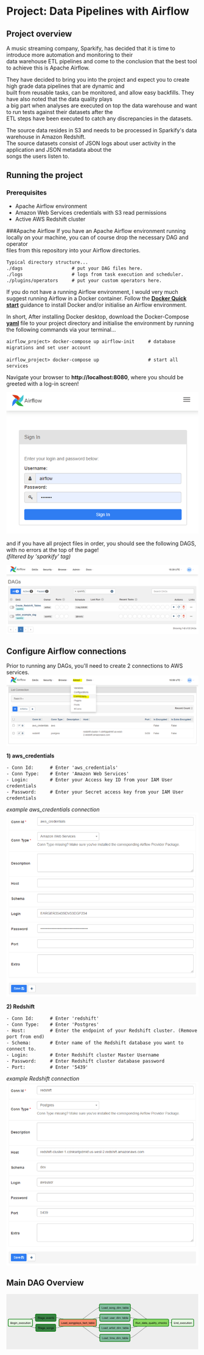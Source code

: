 # Project: Data Pipelines with Airflow

## Project overview
A music streaming company, Sparkify, has decided that it is time to introduce more automation and monitoring to their<br>
data warehouse ETL pipelines and come to the conclusion that the best tool to achieve this is Apache Airflow.

They have decided to bring you into the project and expect you to create high grade data pipelines that are dynamic and<br>
built from reusable tasks, can be monitored, and allow easy backfills. They have also noted that the data quality plays<br>
a big part when analyses are executed on top the data warehouse and want to run tests against their datasets after the <br>
ETL steps have been executed to catch any discrepancies in the datasets.

The source data resides in S3 and needs to be processed in Sparkify's data warehouse in Amazon Redshift.<br>
The source datasets consist of JSON logs about user activity in the application and JSON metadata about the<br>
songs the users listen to.

## Running the project
### Prerequisites
- Apache Airflow environment<br>
- Amazon Web Services credentials with S3 read permissions<br>
- Active AWS Redshift cluster<br>

###Apache Airflow
If you have an Apache Airflow environment running locally on your machine, you can of course drop the necessary DAG and operator<br>
files from this repository into your Airflow directories.<br>
    
    Typical directory structure...
    ./dags                  # put your DAG files here.
    ./logs                  # logs from task execution and scheduler.
    ./plugins/operators     # put your custom operators here.

If you do not have a running Airflow environment, I would very much suggest running Airflow in a Docker container. Follow the [**Docker Quick start**](https://airflow.apache.org/docs/apache-airflow/stable/start/docker.html) guidance to install Docker and/or initialise an Airflow environment.

In short, After installing Docker desktop, download the Docker-Compose [**yaml**](https://airflow.apache.org/docs/apache-airflow/stable/docker-compose.yaml) file to your project directory and initialise the environment by running the following commands via your terminal...

    airflow_project> docker-compose up airflow-init     # database migrations and set user account

    airflow_project> docker-compose up                  # start all services

Navigate your browser to **http://localhost:8080**, where you should be greeted with a log-in screen!<br>

![Airflow Login](img/airflow-login.png)

and if you have all project files in order, you should see the following DAGS, with no errors at the top of the page!<br>
*(filtered by 'sparkify' tag)*

![Airflow Dags](img/airflow-dags.PNG)

## Configure Airflow connections
Prior to running any DAGs, you'll need to create 2 connections to AWS services.
![Airflow Connections](img/airflow-connections.PNG)

**1) aws_credentials**

    - Conn Id:      # Enter 'aws_credentials'
    - Conn Type:    # Enter 'Amazon Web Services'
    - Login:        # Enter your Access key ID from your IAM User credentials
    - Password:     # Enter your Secret access key from your IAM User credentials

*example aws_credentials connection*<br>
![AWS Credentials](img/airflow-aws_credentials.PNG)

**2) Redshift**

    - Conn Id:      # Enter 'redshift'
    - Conn Type:    # Enter 'Postgres'
    - Host:         # Enter the endpoint of your Redshift cluster. (Remove port from end)
    - Schema:       # Enter name of the Redshift database you want to connect to.
    - Login:        # Enter Redshift cluster Master Username
    - Password:     # Enter Redshift cluster database password
    - Port:         # Enter '5439'

*example Redshift connection*<br>
![Redshift Credentials](img/airflow-redshift_credentials.PNG)




## Main DAG Overview
![DAG](img/example-dag.png)